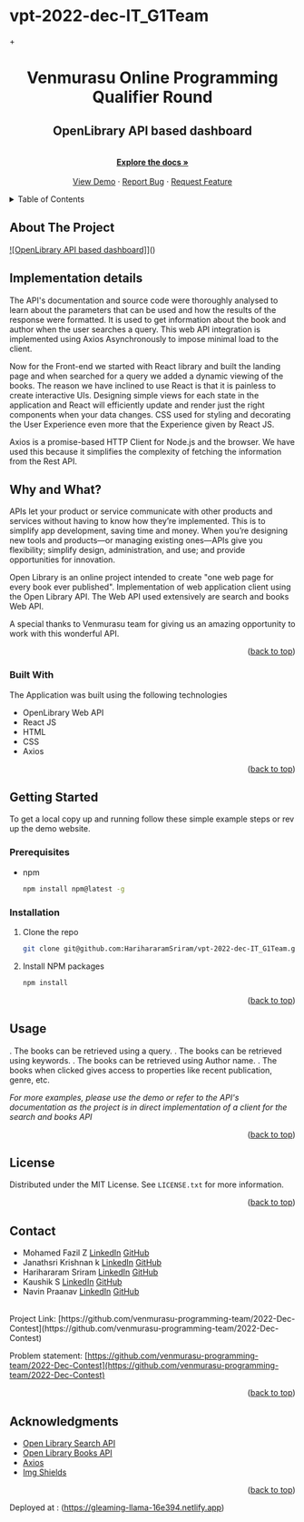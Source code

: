 # vpt-2022-dec-IT_G1Team

<a name="readme-top"></a>

<!-- PROJECT LOGO -->
+<br />
<div align="center">
  <h1 align="center"><b><bold>Venmurasu Online Programming Qualifier Round</b></bold></h1>

  <p align="center">
    <h2>OpenLibrary API based dashboard</h2>
    <br />
    <a href="https://github.com/venmurasu-programming-team/2022-Dec-Contest"><strong>Explore the docs »</strong></a>
    <br />
    <br />
    <a href="https://github.com/venmurasu-programming-team/2022-Dec-Contest">View Demo</a>
    ·
    <a href="https://github.com/othneildrew/Best-README-Template/issues">Report Bug</a>
    ·
    <a href="https://github.com/othneildrew/Best-README-Template/issues">Request Feature</a>
  </p>
</div>



<!-- TABLE OF CONTENTS -->
<details>
  <summary>Table of Contents</summary>
  <ol>
    <li>
      <a href="#about-the-project">About The Project</a>
      <ul>
        <li><a href="#built-with">Built With</a></li>
      </ul>
    </li>
    <li>
      <a href="#getting-started">Getting Started</a>
      <ul>
        <li><a href="#prerequisites">Prerequisites</a></li>
        <li><a href="#installation">Installation</a></li>
      </ul>
    </li>
    <li><a href="#usage">Usage</a></li>
    <li><a href="#license">License</a></li>
    <li><a href="#contact">Contact</a></li>
    <li><a href="#acknowledgments">Acknowledgments</a></li>
  </ol>
</details>



<!-- ABOUT THE PROJECT -->
## About The Project

[![OpenLibrary API based dashboard]][product-screenshot]](<!-- the link of the project-->)

## Implementation details

The API's documentation and source code were thoroughly analysed to learn about the parameters that can be used and how the results of the response were formatted. It is used to get information about the book and author when the user searches a query. 
This web API integration is implemented using Axios  Asynchronously to impose minimal load to the client. 

Now for the Front-end we started with React library and built the landing page and when searched for a query we added a dynamic viewing of the books. The reason we have inclined to use React is that it is painless to create interactive UIs. Designing simple views for each state in the application and React will efficiently update and render just the right components when your data changes.
CSS used for styling and decorating the User Experience even more that the Experience given by React JS.

Axios is a promise-based HTTP Client for Node.js and the browser. We have used this because it simplifies the complexity of fetching the information from the Rest API.

## Why and What?
APIs let your product or service communicate with other products and services without having to know how they’re implemented. This is to simplify app development, saving time and money. When you’re designing new tools and products—or managing existing ones—APIs give you flexibility; simplify design, administration, and use; and provide opportunities for innovation.

Open Library is an online project intended to create "one web page for every book ever published".
Implementation of web application client using the Open Library API. The Web API used extensively are search and books Web API.

A special thanks to Venmurasu team for giving us an amazing opportunity to work with this wonderful API.
<p align="right">(<a href="#readme-top">back to top</a>)</p>


### Built With

The Application was built using the following technologies 

* OpenLibrary Web API
* React JS
* HTML
* CSS
* Axios


<p align="right">(<a href="#readme-top">back to top</a>)</p>



<!-- GETTING STARTED -->
## Getting Started

To get a local copy up and running follow these simple example steps or rev up the demo website.

### Prerequisites


* npm
  ```sh
  npm install npm@latest -g
  ```

### Installation

1. Clone the repo
   ```sh
   git clone git@github.com:HarihararamSriram/vpt-2022-dec-IT_G1Team.git
   ```
2. Install NPM packages
   ```sh
   npm install
   ```

<p align="right">(<a href="#readme-top">back to top</a>)</p>

<!-- USAGE EXAMPLES -->
## Usage

. The books can be retrieved using a query.
. The books can be retrieved using keywords.
. The books can be retrieved using Author name.
. The books when clicked gives access to properties like recent publication, genre, etc.

_For more examples, please use the demo or refer to the API's documentation as the project is in direct implementation of a client for the search and books API_

<p align="right">(<a href="#readme-top">back to top</a>)</p>


<!-- LICENSE -->
## License

Distributed under the MIT License. See `LICENSE.txt` for more information.

<p align="right">(<a href="#readme-top">back to top</a>)</p>

<!-- CONTACT -->
## Contact

* Mohamed Fazil Z [LinkedIn](https://www.linkedin.com/in/mohamed-fazil-z-30b089193/) [GitHub](https://github.com/fazil2003)
* Janathsri Krishnan k [LinkedIn](https://www.linkedin.com/in/janath-jsk-5446bb184/) [GitHub](https://github.com/janathsrikrishnan)
* Harihararam Sriram [LinkedIn](https://www.linkedin.com/in/harihararam-sriram-626a261bb/) [GitHub](https://github.com/HarihararamSriram)
* Kaushik S [LinkedIn](https://www.linkedin.com/in/kaushik-ss/) [GitHub](https://github.com/Kaushik-Ss)
* Navin Praanav  [LinkedIn](https://www.linkedin.com/in/navin-praanav-62088323b/) [GitHub](https://github.com/20i230-Navin)

<br>
Project Link: [https://github.com/venmurasu-programming-team/2022-Dec-Contest](https://github.com/venmurasu-programming-team/2022-Dec-Contest)

Problem statement: [https://github.com/venmurasu-programming-team/2022-Dec-Contest](https://github.com/venmurasu-programming-team/2022-Dec-Contest)


<p align="right">(<a href="#readme-top">back to top</a>)</p>

<!-- ACKNOWLEDGMENTS -->
## Acknowledgments

* [Open Library Search API](https://openlibrary.org/dev/docs/api/search)
* [Open Library Books API](https://openlibrary.org/dev/docs/api/books)
* [Axios](https://axios-http.com/docs/intro)
* [Img Shields](https://shields.io)


<p align="right">(<a href="#readme-top">back to top</a>)</p>

Deployed at : (https://gleaming-llama-16e394.netlify.app)



<!-- MARKDOWN LINKS & IMAGES -->
<!-- https://www.markdownguide.org/basic-syntax/#reference-style-links -->
[GitHub]:https://github.githubassets.com/images/modules/logos_page/GitHub-Mark.png
[LinkedIn]:https://img.icons8.com/fluency/512/linkedin.png 
[license-shield]: https://img.shields.io/github/license/othneildrew/Best-README-Template.svg?style=for-the-badge
[linkedin-shield]: https://img.shields.io/badge/-LinkedIn-black.svg?style=for-the-badge&logo=linkedin&colorB=555
[product-screenshot]: /vpt-frontend-app/images/home.png
